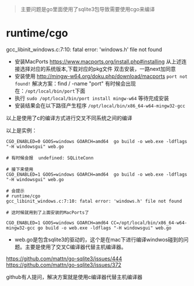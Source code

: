 > 主要问题是go里面使用了sqlite3包导致需要使用cgo来编译

# runtime/cgo

gcc_libinit_windows.c:7:10: fatal error: 'windows.h' file not found

- 安装MacPorts
  https://www.macports.org/install.php#installing
  从上述连接选择对应的系统版本,下载对应的pkg文件
  双击安装，一路next加同意
- 安装使用
  http://mingw-w64.org/doku.php/download/macports
  `port not found!`
  解决方案：find / -name "port" 有时候会出现在：`/opt/local/bin/port`下面
- 执行
  `sudo /opt/local/bin/port install mingw-w64`
  等待完成安装
- 安装结果会在以下路径产生程序
  `/opt/local/bin/x86_64-w64-mingw32-gcc`

以上是使用了c的编译方式进行交叉不同系统之间的编译

以上是实例：

```shell
CGO_ENABLED=0 GOOS=windows GOARCH=amd64  go build -o web.exe -ldflags "-H windowsgui" web.go 

# 有时候会报  undefined: SQLiteConn

# 接下来使用
CGO_ENABLED=1 GOOS=windows GOARCH=amd64  go build -o web.exe -ldflags "-H windowsgui" web.go 

# 会提示
# runtime/cgo
gcc_libinit_windows.c:7:10: fatal error: 'windows.h' file not found

# 这时候就用到了上面安装的MacPorts了

CGO_ENABLED=1 GOOS=windows GOARCH=amd64 CC=/opt/local/bin/x86_64-w64-mingw32-gcc go build -o web.exe -ldflags "-H windowsgui" web.go 
```

- web.go是包含sqlite3的驱动的，这个是在mac下进行编译windwos碰到的问题。主要是使用了交叉C编译器代替主机编译器。

https://github.com/mattn/go-sqlite3/issues/444
https://github.com/mattn/go-sqlite3/issues/372

github有人提问，解决方案就是使用c编译器代替主机编译器